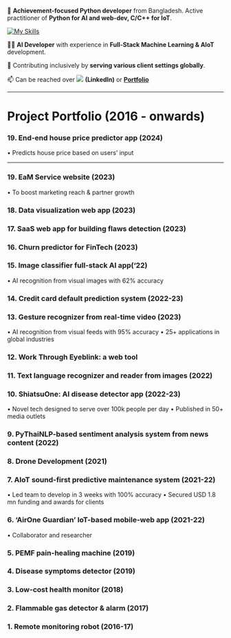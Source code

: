 👋 **Achievement-focused Python developer** from Bangladesh. Active practitioner of **Python for AI and web-dev, C/C++ for IoT**.

[![My Skills](https://skillicons.dev/icons?i=python,django,ai,javascript,aws&theme=light)](https://skillicons.dev)

👨‍💻 **AI Developer** with experience in **Full-Stack Machine Learning & AIoT** development.



👀 Contributing inclusively by **serving various client settings globally**.



📫 Can be reached over [![](https://skillicons.dev/icons?i=linkedin&theme=light)](https://linkedin.com/in/navidbinahmed) **(LinkedIn)** or [**Portfolio**](https://navidbinahmed.com)


-------------------------------------------------------------------------------------------------------------------------------------------------------------------------
# Project Portfolio (2016 - onwards)

### 19. End-end house price predictor app (2024)     
   • Predicts house price based on users’ input 



   ________________________________________________
### 19. EaM Service website (2023) 
   • To boost marketing reach & partner growth 
 
### 18. Data visualization web app (2023)      
 
### 17. SaaS web app for building flaws detection (2023) 
 
### 16. Churn predictor for FinTech (2023) 
 
### 15. Image classifier full-stack AI app(‘22)
   • AI recognition from visual images with 62% accuracy 

### 14. Credit card default prediction system (2022-23) 
 
### 13. Gesture recognizer from real-time video (2023) 
   • AI recognition from visual feeds with 95% accuracy 
   • 25+ applications in global industries

### 12. Work Through Eyeblink: a web tool
    
### 11. Text language recognizer and reader from images (2022) 
 
### 10. ShiatsuOne: AI disease detector app (2022-23) 
   • Novel tech designed to serve over 100k people per day 
   • Published in 50+ media outlets 
 
### 9. PyThaiNLP-based sentiment analysis system from news content (2022)
   
### 8. Drone Development (2021) 
 
### 7. AIoT sound-first predictive maintenance system (2021-22) 
   • Led team to develop in 3 weeks with 100% accuracy 
   • Secured USD 1.8 mn funding and awards for clients

### 6. ‘AirOne Guardian’ IoT-based mobile-web app (2021-22) 
   • Collaborator and researcher

### 5. PEMF pain-healing machine (2019)
    
### 4. Disease symptoms detector (2019)
   
### 3. Low-cost health monitor (2018)
   
### 2. Flammable gas detector & alarm (2017)
  
### 1. Remote monitoring robot (2016-17) 

